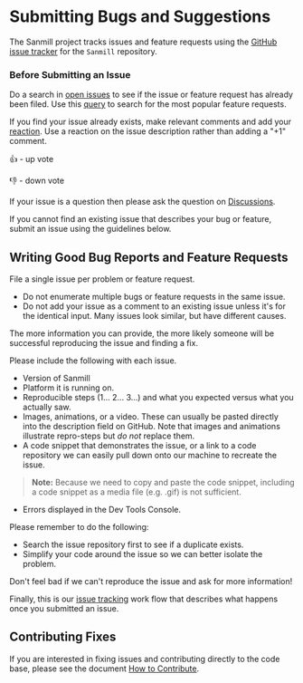 ﻿# Submitting Bugs and Suggestions

The Sanmill project tracks issues and feature requests using the [GitHub issue tracker](https://github.com/Calcitem/Sanmill/issues) for the `Sanmill` repository.

### Before Submitting an Issue

Do a search in [open issues](https://github.com/Calcitem/Sanmill/issues) to see if the issue or feature request has already been filed. Use this [query](https://github.com/calcitem/Sanmill/issues?q=is%3Aissue+is%3Aopen+label%3Aenhancement) to search for the most popular feature requests.

If you find your issue already exists, make relevant comments and add your [reaction](https://github.com/blog/2119-add-reactions-to-pull-requests-issues-and-comments). Use a reaction on the issue description rather than adding a "+1" comment.

👍 - up vote

👎 - down vote

If your issue is a question then please ask the question on [Discussions](https://github.com/calcitem/Sanmill/discussions).

If you cannot find an existing issue that describes your bug or feature, submit an issue using the guidelines below.

## Writing Good Bug Reports and Feature Requests

File a single issue per problem or feature request.

* Do not enumerate multiple bugs or feature requests in the same issue.
* Do not add your issue as a comment to an existing issue unless it's for the identical input. Many issues look similar, but have different causes.

The more information you can provide, the more likely someone will be successful reproducing the issue and finding a fix.

Please include the following with each issue.

* Version of Sanmill
* Platform it is running on.
* Reproducible steps (1... 2... 3...) and what you expected versus what you actually saw.
* Images, animations, or a video. These can usually be pasted directly into the description field on GitHub. Note that images and animations illustrate repro-steps but *do not* replace them.
* A code snippet that demonstrates the issue, or a link to a code repository we can easily pull down onto our machine to recreate the issue.

> **Note:** Because we need to copy and paste the code snippet, including a code snippet as a media file (e.g. .gif) is not sufficient.

* Errors displayed in the Dev Tools Console.

Please remember to do the following:

* Search the issue repository first to see if a duplicate exists.
* Simplify your code around the issue so we can better isolate the problem.

Don't feel bad if we can't reproduce the issue and ask for more information!

Finally, this is our [issue tracking](https://github.com/Calcitem/Sanmill/wiki/Issue-Tracking) work flow that describes what happens once you submitted an issue.

## Contributing Fixes

If you are interested in fixing issues and contributing directly to the code base,
please see the document [How to Contribute](https://github.com/Calcitem/Sanmill/wiki/How-to-Contribute).
